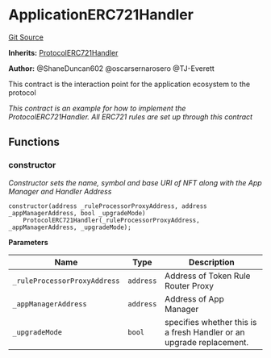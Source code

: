 # ApplicationERC721Handler
[Git Source](https://github.com/thrackle-io/Tron_Internal/blob/de9d46fc7f857fca8d253f1ed09221b1c3873dd9/src/example/ApplicationERC721Handler.sol)

**Inherits:**
[ProtocolERC721Handler](/src/token/ProtocolERC721Handler.sol/contract.ProtocolERC721Handler.md)

**Author:**
@ShaneDuncan602 @oscarsernarosero @TJ-Everett

This contract is the interaction point for the application ecosystem to the protocol

*This contract is an example for how to implement the ProtocolERC721Handler. All ERC721 rules are set up through this contract*


## Functions
### constructor

*Constructor sets the name, symbol and base URI of NFT along with the App Manager and Handler Address*


```solidity
constructor(address _ruleProcessorProxyAddress, address _appManagerAddress, bool _upgradeMode)
    ProtocolERC721Handler(_ruleProcessorProxyAddress, _appManagerAddress, _upgradeMode);
```
**Parameters**

|Name|Type|Description|
|----|----|-----------|
|`_ruleProcessorProxyAddress`|`address`|Address of Token Rule Router Proxy|
|`_appManagerAddress`|`address`|Address of App Manager|
|`_upgradeMode`|`bool`|specifies whether this is a fresh Handler or an upgrade replacement.|


